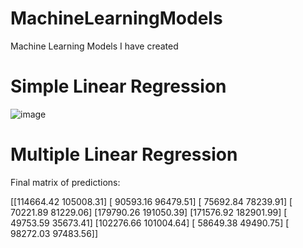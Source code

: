 # MachineLearningModels
Machine Learning Models I have created

# Simple Linear Regression
![image](https://user-images.githubusercontent.com/19524084/179326016-550de7a2-6ee7-4aca-8c82-91c61c7d9d0c.png)

# Multiple Linear Regression
Final matrix of predictions: 

[[114664.42 105008.31]
 [ 90593.16  96479.51]
 [ 75692.84  78239.91]
 [ 70221.89  81229.06]
 [179790.26 191050.39]
 [171576.92 182901.99]
 [ 49753.59  35673.41]
 [102276.66 101004.64]
 [ 58649.38  49490.75]
 [ 98272.03  97483.56]]

